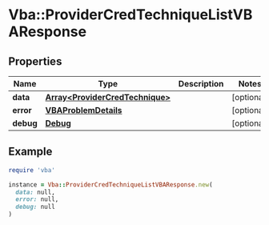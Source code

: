 # Vba::ProviderCredTechniqueListVBAResponse

## Properties

| Name | Type | Description | Notes |
| ---- | ---- | ----------- | ----- |
| **data** | [**Array&lt;ProviderCredTechnique&gt;**](ProviderCredTechnique.md) |  | [optional] |
| **error** | [**VBAProblemDetails**](VBAProblemDetails.md) |  | [optional] |
| **debug** | [**Debug**](Debug.md) |  | [optional] |

## Example

```ruby
require 'vba'

instance = Vba::ProviderCredTechniqueListVBAResponse.new(
  data: null,
  error: null,
  debug: null
)
```

